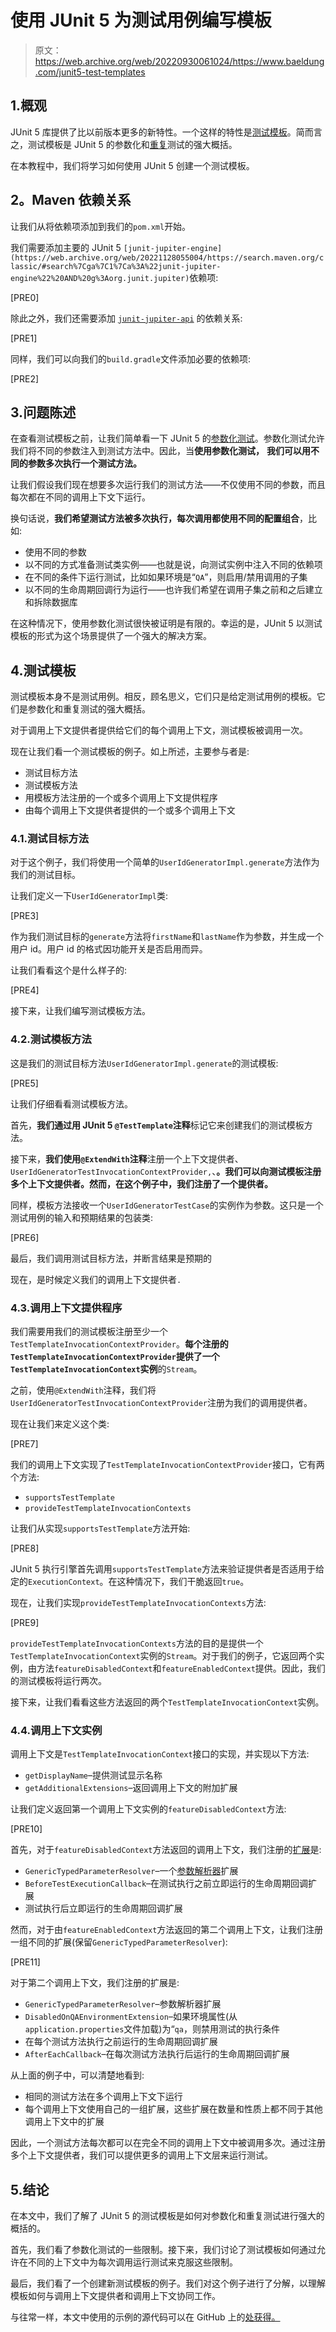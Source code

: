 # 使用 JUnit 5 为测试用例编写模板

> 原文：<https://web.archive.org/web/20220930061024/https://www.baeldung.com/junit5-test-templates>

## 1.概观

JUnit 5 库提供了比以前版本更多的新特性。一个这样的特性是[测试模板](https://web.archive.org/web/20221128055004/https://junit.org/junit5/docs/current/user-guide/#writing-tests-test-templates)。简而言之，测试模板是 JUnit 5 的参数化和[重复](/web/20221128055004/https://www.baeldung.com/junit-5-repeated-test)测试的强大概括。

在本教程中，我们将学习如何使用 JUnit 5 创建一个测试模板。

## **2。Maven 依赖关系**

让我们从将依赖项添加到我们的`pom.xml`开始。

我们需要添加主要的 JUnit 5 `[junit-jupiter-engine](https://web.archive.org/web/20221128055004/https://search.maven.org/classic/#search%7Cga%7C1%7Ca%3A%22junit-jupiter-engine%22%20AND%20g%3Aorg.junit.jupiter)`依赖项:

[PRE0]

除此之外，我们还需要添加 [`junit-jupiter-api`](https://web.archive.org/web/20221128055004/https://search.maven.org/classic/#search%7Cga%7C1%7Ca%3A%22junit-jupiter-api%22%20AND%20g%3Aorg.junit.jupiter) 的依赖关系:

[PRE1]

同样，我们可以向我们的`build.gradle`文件添加必要的依赖项:

[PRE2]

## 3.问题陈述

在查看测试模板之前，让我们简单看一下 JUnit 5 的[参数化测试](/web/20221128055004/https://www.baeldung.com/parameterized-tests-junit-5)。参数化测试允许我们将不同的参数注入到测试方法中。因此，当**使用参数化测试，** **我们可以用不同的参数多次执行一个测试方法。**

让我们假设我们现在想要多次运行我们的测试方法——不仅使用不同的参数，而且每次都在不同的调用上下文下运行。

换句话说，**我们希望测试方法被多次执行，每次调用都使用不同的配置组合**，比如:

*   使用不同的参数
*   以不同的方式准备测试类实例——也就是说，向测试实例中注入不同的依赖项
*   在不同的条件下运行测试，比如如果环境是“`QA`”，则启用/禁用调用的子集
*   以不同的生命周期回调行为运行——也许我们希望在调用子集之前和之后建立和拆除数据库

在这种情况下，使用参数化测试很快被证明是有限的。幸运的是，JUnit 5 以测试模板的形式为这个场景提供了一个强大的解决方案。

## 4.测试模板

测试模板本身不是测试用例。相反，顾名思义，它们只是给定测试用例的模板。它们是参数化和重复测试的强大概括。

对于调用上下文提供者提供给它们的每个调用上下文，测试模板被调用一次。

现在让我们看一个测试模板的例子。如上所述，主要参与者是:

*   测试目标方法
*   测试模板方法
*   用模板方法注册的一个或多个调用上下文提供程序
*   由每个调用上下文提供者提供的一个或多个调用上下文

### 4.1.测试目标方法

对于这个例子，我们将使用一个简单的`UserIdGeneratorImpl.generate`方法作为我们的测试目标。

让我们定义一下`UserIdGeneratorImpl`类:

[PRE3]

作为我们测试目标的`generate`方法将`firstName`和`lastName`作为参数，并生成一个用户 id。用户 id 的格式因功能开关是否启用而异。

让我们看看这个是什么样子的:

[PRE4]

接下来，让我们编写测试模板方法。

### 4.2.测试模板方法

这是我们的测试目标方法`UserIdGeneratorImpl.generate`的测试模板:

[PRE5]

让我们仔细看看测试模板方法。

首先，**我们通过用 JUnit 5 `@TestTemplate`注释**标记它来创建我们的测试模板方法。

接下来，**我们使用`@ExtendWith`注释**注册一个上下文提供者、`UserIdGeneratorTestInvocationContextProvider,`、**。我们可以向测试模板注册多个上下文提供者。然而，在这个例子中，我们注册了一个提供者。**

同样，模板方法接收一个`UserIdGeneratorTestCase`的实例作为参数。这只是一个测试用例的输入和预期结果的包装类:

[PRE6]

最后，我们调用测试目标方法，并断言结果是预期的

现在，是时候定义我们的调用上下文提供者`.`

### 4.3.调用上下文提供程序

我们需要用我们的测试模板注册至少一个`TestTemplateInvocationContextProvider`。**每个注册的`TestTemplateInvocationContextProvider`提供了一个`TestTemplateInvocationContext`实例**的`Stream`。

之前，使用`@ExtendWith`注释，我们将`UserIdGeneratorTestInvocationContextProvider`注册为我们的调用提供者。

现在让我们来定义这个类:

[PRE7]

我们的调用上下文实现了`TestTemplateInvocationContextProvider`接口，它有两个方法:

*   `supportsTestTemplate`
*   `provideTestTemplateInvocationContexts`

让我们从实现`supportsTestTemplate`方法开始:

[PRE8]

JUnit 5 执行引擎首先调用`supportsTestTemplate`方法来验证提供者是否适用于给定的`ExecutionContext`。在这种情况下，我们干脆返回`true`。

现在，让我们实现`provideTestTemplateInvocationContexts`方法:

[PRE9]

`provideTestTemplateInvocationContexts`方法的目的是提供一个`TestTemplateInvocationContext`实例的`Stream`。对于我们的例子，它返回两个实例，由方法`featureDisabledContext`和`featureEnabledContext`提供。因此，我们的测试模板将运行两次。

接下来，让我们看看这些方法返回的两个`TestTemplateInvocationContext`实例。

### 4.4.调用上下文实例

调用上下文是`TestTemplateInvocationContext`接口的实现，并实现以下方法:

*   `getDisplayName`–提供测试显示名称
*   `getAdditionalExtensions`–返回调用上下文的附加扩展

让我们定义返回第一个调用上下文实例的`featureDisabledContext`方法:

[PRE10]

首先，对于`featureDisabledContext`方法返回的调用上下文，我们注册的[扩展](/web/20221128055004/https://www.baeldung.com/junit-5-extensions)是:

*   `GenericTypedParameterResolver`–一个[参数解析器](/web/20221128055004/https://www.baeldung.com/junit-5-parameters)扩展
*   `BeforeTestExecutionCallback`–在测试执行之前立即运行的生命周期回调扩展
*   测试执行后立即运行的生命周期回调扩展

然而，对于由`featureEnabledContext`方法返回的第二个调用上下文，让我们注册一组不同的扩展(保留`GenericTypedParameterResolver`):

[PRE11]

对于第二个调用上下文，我们注册的扩展是:

*   `GenericTypedParameterResolver`–参数解析器扩展
*   `DisabledOnQAEnvironmentExtension`–如果环境属性(从`application.properties`文件加载)为“`qa`，则禁用测试的执行条件
*   在每个测试方法执行之前运行的生命周期回调扩展
*   `AfterEachCallback`–在每次测试方法执行后运行的生命周期回调扩展

从上面的例子中，可以清楚地看到:

*   相同的测试方法在多个调用上下文下运行
*   每个调用上下文使用自己的一组扩展，这些扩展在数量和性质上都不同于其他调用上下文中的扩展

因此，一个测试方法每次都可以在完全不同的调用上下文中被调用多次。通过注册多个上下文提供者，我们可以提供更多的调用上下文层来运行测试。

## 5.结论

在本文中，我们了解了 JUnit 5 的测试模板是如何对参数化和重复测试进行强大的概括的。

首先，我们看了参数化测试的一些限制。接下来，我们讨论了测试模板如何通过允许在不同的上下文中为每次调用运行测试来克服这些限制。

最后，我们看了一个创建新测试模板的例子。我们对这个例子进行了分解，以理解模板如何与调用上下文提供者和调用上下文协同工作。

与往常一样，本文中使用的示例的源代码可以在 GitHub 上的[处获得。](https://web.archive.org/web/20221128055004/https://github.com/eugenp/tutorials/tree/master/testing-modules/junit5-annotations)